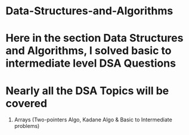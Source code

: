 # Data-Structures-and-Algorithms
# Here in the section Data Structures and Algorithms, I solved basic to intermediate level DSA Questions
# Nearly all the DSA Topics will be covered 

1. Arrays (Two-pointers Algo, Kadane Algo & Basic to Intermediate problems)

